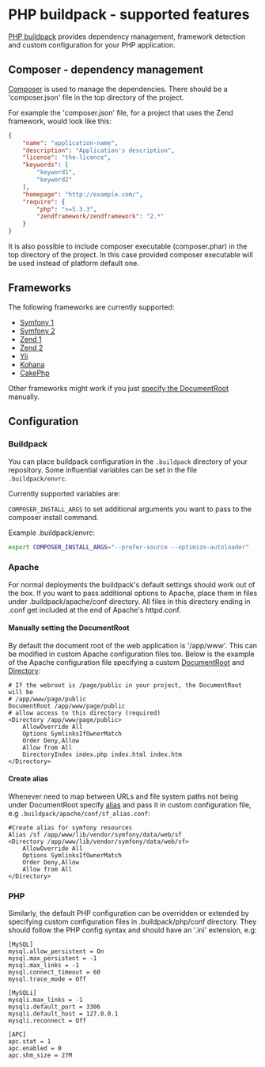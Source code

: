 # PHP buildpack - supported features

[PHP buildpack](https://github.com/cloudControl/buildpack-php) provides dependency management, framework detection and custom configuration for your PHP application.

## Composer - dependency management
[Composer](https://getcomposer.org/) is used to manage the dependencies. There should be a 'composer.json' file in the top directory of the project.

For example the 'composer.json' file, for a project that uses the Zend framework, would look like this:

~~~json
{
    "name": "application-name",
    "description": "Application's description",
    "license": "the-licence",
    "keywords": [
        "keyword1",
        "keyword2"
    ],
    "homepage": "http://example.com/",
    "require": {
        "php": ">=5.3.3",
        "zendframework/zendframework": "2.*"
    }
}
~~~

It is also possible to include composer executable (composer.phar) in the top directory of the project. In this case provided composer executable will be used instead of platform default one.

## Frameworks
The following frameworks are currently supported:

* [Symfony 1](http://symfony.com/legacy)
* [Symfony 2](http://symfony.com/)
* [Zend 1](http://framework.zend.com/)
* [Zend 2](http://framework.zend.com/)
* [Yii](http://www.yiiframework.com/)
* [Kohana](http://kohanaframework.org/)
* [CakePhp](http://www.cakephp.de/)

Other frameworks might work if you just
[specify the DocumentRoot](#manually-setting-the-documentroot) manually.

## Configuration
### Buildpack

You can place buildpack configuration in the `.buildpack` directory of your repository. Some influential variables can be set in the file `.buildpack/envrc`.

Currently supported variables are:

`COMPOSER_INSTALL_ARGS` to set additional arguments you want to pass to the composer install command.

Example .buildpack/envrc:

~~~bash
export COMPOSER_INSTALL_ARGS="--prefer-source --optimize-autoloader"
~~~

### Apache
For normal deployments the buildpack's default settings should work out of the
box. If you want to pass additional options to Apache, place them in files under
.buildpack/apache/conf directory. All files in this directory ending in .conf get included
at the end of Apache's httpd.conf.

#### Manually setting the DocumentRoot
By default the document root of the web application is '/app/www'. This can be modified in custom Apache configuration files too. Below is the example of the Apache configuration file specifying a custom [DocumentRoot](http://httpd.apache.org/docs/current/mod/core.html#documentroot) and [Directory](http://httpd.apache.org/docs/current/mod/core.html#directory):

    # If the webroot is /page/public in your project, the DocumentRoot will be
    # /app/www/page/public
    DocumentRoot /app/www/page/public
    # allow access to this directory (required)
    <Directory /app/www/page/public>
        AllowOverride All
        Options SymlinksIfOwnerMatch
        Order Deny,Allow
        Allow from All
        DirectoryIndex index.php index.html index.htm
    </Directory>

#### Create alias
Whenever need to map between URLs and file system paths not being under DocumentRoot specify [alias](http://httpd.apache.org/docs/2.2/mod/mod_alias.html#alias) and pass it in custom configuration file, e.g `.buildpack/apache/conf/sf_alias.conf`:

    #Create alias for symfony resources
    Alias /sf /app/www/lib/vendor/symfony/data/web/sf
    <Directory /app/www/lib/vendor/symfony/data/web/sf>
        AllowOverride All
        Options SymlinksIfOwnerMatch
        Order Deny,Allow
        Allow from All
    </Directory>

### PHP
Similarly, the default PHP configuration can be overridden or extended by specifying custom configuration files in .buildpack/php/conf directory. They should follow the PHP config syntax and should have an '.ini' extension, e.g:

	[MySQL]
	mysql.allow_persistent = On
	mysql.max_persistent = -1
	mysql.max_links = -1
	mysql.connect_timeout = 60
	mysql.trace_mode = Off

	[MySQLi]
	mysqli.max_links = -1
	mysqli.default_port = 3306
	mysqli.default_host = 127.0.0.1
	mysqli.reconnect = Off

	[APC]
	apc.stat = 1
	apc.enabled = 0
	apc.shm_size = 27M

